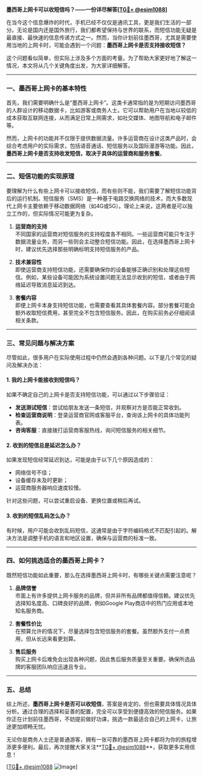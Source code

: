 **墨西哥上网卡可以收短信吗？——一份详尽解答[[TG💪+ @esim1088](https://t.me/s/esim1088)]**

在当今这个信息爆炸的时代，手机已经不仅仅是通讯工具，更是我们生活的一部分。无论是国内还是国外旅行，我们都希望保持与世界的联系，而短信功能无疑是最直接、最快速的信息传递方式之一。然而，当你计划前往墨西哥，尤其是需要使用当地的上网卡时，可能会遇到一个问题：**墨西哥上网卡是否支持接收短信？**

这个问题看似简单，但实际上涉及多个方面的考量。为了帮助大家更好地了解这一情况，本文将从几个关键角度出发，为大家详细解答。

---

### **一、墨西哥上网卡的基本特性**

首先，我们需要明确什么是“墨西哥上网卡”。这类卡通常指的是为短期访问墨西哥的人群设计的移动数据卡，比如游客或商务人士。它可以帮助用户在当地以较低的成本获取互联网连接，从而满足日常上网需求，如社交媒体、地图导航和电子邮件等。

然而，上网卡的功能并不仅限于提供数据流量。许多运营商在设计这类产品时，会综合考虑用户的实际需求，包括语音通话、短信服务以及国际漫游等功能。因此，**墨西哥上网卡是否支持收发短信，取决于具体的运营商和服务套餐**。

---

### **二、短信功能的实现原理**

要理解为什么有些上网卡可以接收短信，而有些则不能，我们需要了解短信功能背后的运行机制。短信服务（SMS）是一种基于电路交换网络的技术，而大多数现代上网卡主要依赖于移动数据网络（如4G或5G）。理论上来说，这两者是可以独立工作的，但实际情况可能更为复杂。

1. **运营商的支持**  
   不同国家的运营商对短信服务的支持程度各不相同。一些运营商可能只专注于数据流量业务，而另一些则会主动整合短信功能。因此，在选择墨西哥上网卡时，建议优先选择那些明确标明支持短信服务的产品。

2. **技术兼容性**  
   即使运营商支持短信功能，还需要确保你的设备能够正确识别和处理这些短信。例如，某些设备可能因为系统设置问题无法显示收到的短信，或者由于网络延迟导致消息延迟到达。

3. **套餐内容**  
   即便上网卡本身支持短信功能，也需要查看其具体套餐内容。部分套餐可能会额外收取短信费用，甚至完全不包含短信服务。因此，在购买前务必仔细阅读相关条款。

---

### **三、常见问题与解决方案**

尽管如此，很多用户在实际使用过程中仍然会遇到各种问题。以下是几个常见的疑问及解决办法：

#### **1. 我的上网卡能接收到短信吗？**
如果不确定自己的上网卡是否支持短信功能，可以通过以下步骤验证：
- **发送测试短信**：尝试给朋友发送一条短信，并观察对方是否能正常收到。
- **检查运营商说明**：登录运营商官网或客服平台，查询该上网卡的具体功能列表。
- **咨询客服**：直接拨打运营商客服热线，询问短信服务的相关细节。

#### **2. 收到的短信总是延迟怎么办？**
如果发现短信经常延迟到达，可能是由于以下几个原因造成的：
- 网络信号不佳；
- 设备缓存未及时更新；
- 运营商服务器响应速度较慢。

针对这些问题，可以尝试重启设备、更换位置或稍后再试。

#### **3. 收到的短信乱码怎么办？**
有时候，用户可能会收到乱码短信，这通常是由于字符编码格式不匹配引起的。解决方法是调整手机的语言和地区设置，确保与运营商的标准一致。

---

### **四、如何挑选适合的墨西哥上网卡？**

既然短信功能如此重要，那么在选择墨西哥上网卡时，有哪些关键点需要注意呢？

1. **品牌信誉**  
   市面上有许多提供上网卡服务的品牌，但并非所有品牌都值得信赖。建议优先选择知名度高、口碑良好的品牌，例如Google Play商店中的热门应用或本地知名服务商。

2. **套餐性价比**  
   在预算允许的情况下，尽量选择包含短信服务的套餐。虽然额外支付一点费用，但从长远来看更划算。

3. **售后服务**  
   购买上网卡后难免会出现各种问题，因此售后服务质量至关重要。确保所选品牌的客服团队响应迅速且专业。

---

### **五、总结**

综上所述，**墨西哥上网卡是否可以收短信**，答案是肯定的，但也需要具体情况具体分析。通过合理的选择和妥善的配置，完全可以享受到便捷高效的短信服务。如果你正在计划前往墨西哥，不妨提前做好功课，挑选一款最适合自己的上网卡，让旅途更加顺畅无忧。

无论你是商务人士还是普通游客，拥有一张可靠的墨西哥上网卡都将为你的旅程增添更多便利。最后，再次提醒大家关注**[TG💪+ @esim1088](https://t.me/s/esim1088)**，获取更多实用信息！

[[TG💪+ @esim1088](https://t.me/s/esim1088) ![Image](https://i.postimg.cc/4NQfJmqS/Snipaste-2025-05-13-00-14-12.png)]